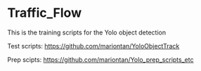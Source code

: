 # Traffic_Flow
This is the training scripts for the Yolo object detection

Test scripts:
https://github.com/mariontan/YoloObjectTrack

Prep scipts:
https://github.com/mariontan/Yolo_prep_scripts_etc
